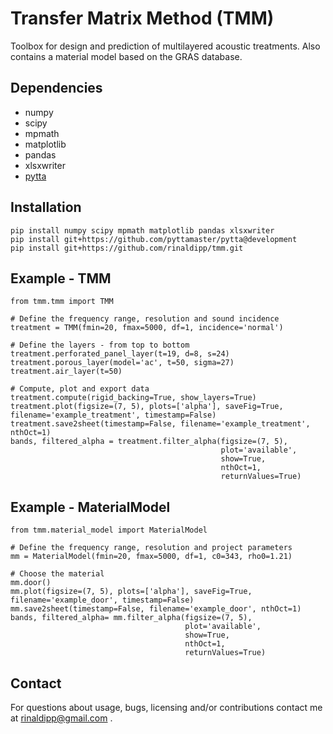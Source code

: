 # Transfer Matrix Method (TMM)
Toolbox for design and prediction of multilayered acoustic treatments. Also contains a material model based on the GRAS database.

## Dependencies
- numpy 
- scipy 
- mpmath
- matplotlib
- pandas
- xlsxwriter
- [pytta](https://github.com/PyTTAmaster/PyTTa)

## Installation
    pip install numpy scipy mpmath matplotlib pandas xlsxwriter
    pip install git+https://github.com/pyttamaster/pytta@development
    pip install git+https://github.com/rinaldipp/tmm.git

## Example - TMM
    from tmm.tmm import TMM

    # Define the frequency range, resolution and sound incidence
    treatment = TMM(fmin=20, fmax=5000, df=1, incidence='normal')

    # Define the layers - from top to bottom
    treatment.perforated_panel_layer(t=19, d=8, s=24)
    treatment.porous_layer(model='ac', t=50, sigma=27)
    treatment.air_layer(t=50)

    # Compute, plot and export data
    treatment.compute(rigid_backing=True, show_layers=True)
    treatment.plot(figsize=(7, 5), plots=['alpha'], saveFig=True, filename='example_treatment', timestamp=False)
    treatment.save2sheet(timestamp=False, filename='example_treatment', nthOct=1)
    bands, filtered_alpha = treatment.filter_alpha(figsize=(7, 5),
                                                   plot='available',
                                                   show=True,
                                                   nthOct=1,
                                                   returnValues=True)

## Example - MaterialModel
    from tmm.material_model import MaterialModel

    # Define the frequency range, resolution and project parameters
    mm = MaterialModel(fmin=20, fmax=5000, df=1, c0=343, rho0=1.21)

    # Choose the material
    mm.door()
    mm.plot(figsize=(7, 5), plots=['alpha'], saveFig=True, filename='example_door', timestamp=False)
    mm.save2sheet(timestamp=False, filename='example_door', nthOct=1)
    bands, filtered_alpha= mm.filter_alpha(figsize=(7, 5),
                                           plot='available',
                                           show=True,
                                           nthOct=1,
                                           returnValues=True)

## Contact
For questions about usage, bugs, licensing and/or contributions contact me at rinaldipp@gmail.com .



